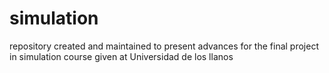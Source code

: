 # simulation
repository created and maintained to present advances for the final project in simulation course given at Universidad de los llanos
